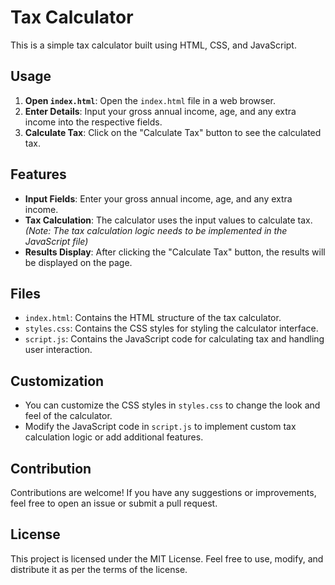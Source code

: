 # Tax Calculator

This is a simple tax calculator built using HTML, CSS, and JavaScript.

## Usage

1. **Open `index.html`**: Open the `index.html` file in a web browser.
2. **Enter Details**: Input your gross annual income, age, and any extra income into the respective fields.
3. **Calculate Tax**: Click on the "Calculate Tax" button to see the calculated tax.

## Features

- **Input Fields**: Enter your gross annual income, age, and any extra income.
- **Tax Calculation**: The calculator uses the input values to calculate tax. *(Note: The tax calculation logic needs to be implemented in the JavaScript file)*
- **Results Display**: After clicking the "Calculate Tax" button, the results will be displayed on the page.

## Files

- `index.html`: Contains the HTML structure of the tax calculator.
- `styles.css`: Contains the CSS styles for styling the calculator interface.
- `script.js`: Contains the JavaScript code for calculating tax and handling user interaction.

## Customization

- You can customize the CSS styles in `styles.css` to change the look and feel of the calculator.
- Modify the JavaScript code in `script.js` to implement custom tax calculation logic or add additional features.

## Contribution

Contributions are welcome! If you have any suggestions or improvements, feel free to open an issue or submit a pull request.

## License

This project is licensed under the MIT License. Feel free to use, modify, and distribute it as per the terms of the license.
